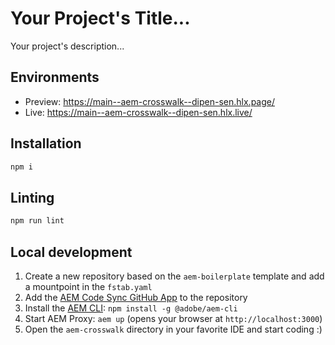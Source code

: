 # Your Project's Title...
Your project's description...

## Environments
- Preview: https://main--aem-crosswalk--dipen-sen.hlx.page/
- Live: https://main--aem-crosswalk--dipen-sen.hlx.live/

## Installation

```sh
npm i
```

## Linting

```sh
npm run lint
```

## Local development

1. Create a new repository based on the `aem-boilerplate` template and add a mountpoint in the `fstab.yaml`
1. Add the [AEM Code Sync GitHub App](https://github.com/apps/aem-code-sync) to the repository
1. Install the [AEM CLI](https://github.com/adobe/helix-cli): `npm install -g @adobe/aem-cli`
1. Start AEM Proxy: `aem up` (opens your browser at `http://localhost:3000`)
1. Open the `aem-crosswalk` directory in your favorite IDE and start coding :)
